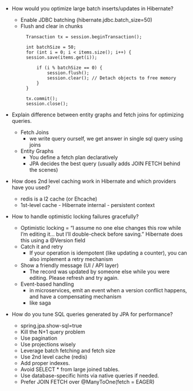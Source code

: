 - How would you optimize large batch inserts/updates in Hibernate?
  - Enable JDBC batching (hibernate.jdbc.batch_size=50)
  - Flush and clear in chunks
      ```Session session = sessionFactory.openSession();
        Transaction tx = session.beginTransaction();
        
        int batchSize = 50;
        for (int i = 0; i < items.size(); i++) {
        session.save(items.get(i));
        
            if (i % batchSize == 0) {
                session.flush();
                session.clear(); // Detach objects to free memory
            }
        }
        
        tx.commit();
        session.close();
      ```
- Explain difference between entity graphs and fetch joins for optimizing queries.
  - Fetch Joins
    - we write query ourself, we get answer in single sql query using joins
  - Entity Graphs
    - You define a fetch plan declaratively
    - JPA decides the best query (usually adds JOIN FETCH behind the scenes)

- How does 2nd level caching work in Hibernate and which providers have you used?
  - redis is a l2 cache (or Ehcache)
  - 1st-level cache - Hibernate internal - persistent context

- How to handle optimistic locking failures gracefully?
  - Optimistic locking = “I assume no one else changes this row while I’m editing it…
    but I’ll double-check before saving.” Hibernate does this using a @Version field
  - Catch it and retry
    - If your operation is idempotent (like updating a counter), you can also implement a retry mechanism
  - Show a friendly message (UI / API layer)
    - The record was updated by someone else while you were editing. Please refresh and try again.
  - Event-based handling
    - in microservices, emit an event when a version conflict happens, and have a compensating mechanism
    - like saga
- How do you tune SQL queries generated by JPA for performance?
  - spring.jpa.show-sql=true
  - Kill the N+1 query problem
  - Use pagination
  - Use projections wisely
  - Leverage batch fetching and fetch size
  - Use 2nd level cache (redis)
  - Add proper indexes.
  - Avoid SELECT * from large joined tables.
  - Use database-specific hints via native queries if needed.
  - Prefer JOIN FETCH over @ManyToOne(fetch = EAGER)
